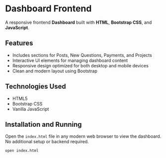 # Dashboard Frontend

A responsive frontend **Dashboard** built with **HTML**, **Bootstrap CSS**, and **JavaScript**.

## Features

- Includes sections for Posts, New Questions, Payments, and Projects  
- Interactive UI elements for managing dashboard content  
- Responsive design optimized for both desktop and mobile devices  
- Clean and modern layout using Bootstrap  

## Technologies Used

- HTML5  
- Bootstrap CSS  
- Vanilla JavaScript  

## Installation and Running

Open the `index.html` file in any modern web browser to view the dashboard. No additional setup or backend required.

```bash
open index.html
